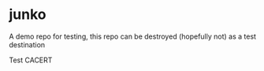 # junko 

A demo repo for testing, this repo can be destroyed (hopefully not) as a test destination

Test CACERT
 

 
